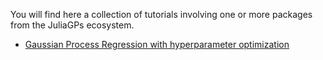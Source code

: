 You will find here a collection of tutorials involving one or more packages from the JuliaGPs ecosystem.

- [Gaussian Process Regression with hyperparameter optimization](tutorials/gpwithopt)